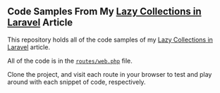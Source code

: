 ## Code Samples From My [Lazy Collections in Laravel](https://josephsilber.com/posts/2020/07/29/lazy-collections-in-laravel) Article

This repository holds all of the code samples of my [Lazy Collections in Laravel](https://josephsilber.com/posts/2020/07/29/lazy-collections-in-laravel) article.

All of the code is in the [`routes/web.php`](https://github.com/JosephSilber/lazy-collections-article-code/blob/master/routes/web.php) file.

Clone the project, and visit each route in your browser to test and play around with each snippet of code, respectively.
